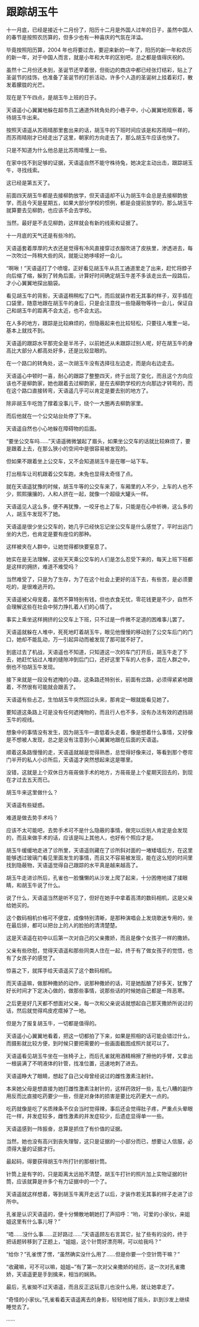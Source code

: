 # 跟踪胡玉牛

十一月底，已经是接近十二月份了，阳历十二月是外国人过年的日子，虽然中国人的春节是按照农历算的，但多少也有一种喜庆的气氛在洋溢。

毕竟按照阳历算，2004 年也将要过去，要迎来新的一年了，阳历的新一年和农历的新一年，对于中国人而言，就是小年和大年的区别吧，总之都是值得庆祝的。

虽然十二月份还未到，圣诞节还早着很，但街边的商店中都已经张灯结彩，贴上了圣诞节的挂饰，也准备了圣诞节的打折活动，许多个人造的圣诞树上挂着彩灯，散发着朦胧的光芒。

现在是下午四点，是胡玉牛上班的日子。

天语遥小心翼翼地躲在超市员工通道外转角处的小巷子中，小心翼翼地观察着，等待胡玉牛出来。

按照天语遥从苏雨晴那里套出来的话，胡玉牛的下班时间应该是和苏雨晴一样的，而苏雨晴刚才已经走出了这里，朝家的方向走去了，那么胡玉牛应该也快了。

只是不知道为什么他总是比苏雨晴慢上一些。

在家中找不到足够的证据，天语遥自然不能守株待兔，她决定主动出击，跟踪胡玉牛，寻找线索。

这已经是第五天了。

前面四天胡玉牛都是去接柳韵放学，但天语遥却不认为胡玉牛会总是去接柳韵放学，而且今天是星期五，如果大部分学校的惯例，都是会提前放学的，那么胡玉牛就算要去见柳韵，也应该不会去学校。

当然，最好是不去见柳韵，这样就会有新的线索和证据了。

十一月底的天气还是有些冷的。

天语遥套着厚厚的大衣还是觉得有冷风直接穿过衣服吹进了皮肤里，渗透进去，每一次吹过一阵稍大些的风，就能让她哆嗦好一会儿。

“啊啾！”天语遥打了个喷嚏，正好看见胡玉牛从员工通道里走了出来，赶忙将脖子向后缩了缩，躲到了转角后面，计算好时间确定胡玉牛差不多该走出去一段路后，才小心翼翼地探出脑袋。

看见胡玉牛的背影，天语遥稍稍松了口气，而后就装作若无其事的样子，双手插在口袋里，随意地跟在胡玉牛的身后，只是会注意找一些隐蔽物等待一会儿，保证自己和胡玉牛的距离不会太近，也不会太远。

在人多的地方，跟踪是比较麻烦的，但隐蔽起来也比较轻松，只要往人堆里一站，基本上就找不到。

天语遥的跟踪水平那完全是半吊子，以前她还从未跟踪过别人呢，好在胡玉牛的身高比大部分人都高处好多，还是比较显眼的。

在一个路口的转角处，这一次胡玉牛没有选择往左边走，而是向右边走去。

天语遥心中顿时一喜，耐心的跟踪了整整四天，终于出现了变化，而且这个方向应该也不是柳韵家，她也跟着去过柳韵家，是在去柳韵学校的方向那边才转弯的，而在这个路口直接转弯，天语遥几乎可以肯定是要去别的地方了。

除非胡玉牛吃饱了撑着没事儿干，绕个一大圈再去柳韵家里。

而后他就在一个公交站台处停了下来。

天语遥自然也小心地躲在障碍物的后面。

“要坐公交车吗……”天语遥微微皱起了眉头，如果坐公交车的话就比较麻烦了，要是跟着上去，在那么狭小的空间中是很容易被发现的。

但如果不跟着坐上公交车，又不会知道胡玉牛是在哪一站下车。

打出租车让司机跟着公交车跑，未免也显得太奇怪了点。

就在天语遥犹豫的时候，胡玉牛等的公交车来了，车厢里的人不少，上车的人也不少，熙熙攘攘的，人和人挤在一起，就像一个超级大罐头一样。

天语遥见人这么多，便不再犹豫，一咬牙也上了车，只能是在心中祈祷，这么多的人，胡玉牛发现不了她。

天语遥是很少坐公交车的，她几乎已经快忘记坐公交车是什么感觉了，平时出远门坐的大巴，也肯定是要有座位的那种。

这样被夹在人群中，让她觉得都快要窒息了。

她实在是无法理解，这些天天乘公交车的人们是怎么忍受下来的，每天上班下班都是这样的拥挤，难道不难受吗？

当然难受了，只是为了生存，为了在这个社会上更好的活下去，有些苦，是必须要吃的，是很难逃开的。

天语遥被父母宠着，虽然不算特别有钱，但也衣食无忧，零花钱更是不少，自然不会理解这些在社会中努力挣扎着人们的心情了。

事实上乘坐这样拥挤的公交车上下班，只不过是一件微不足道的困难事儿罢了。

天语遥就躲在人堆中，死死地盯着胡玉牛，眼见他慢慢的移动到了公交车后门的门口，她却不能乱动，万一引起异动而被发现了那可就不好了。

到底过去了机战，天语遥也不知道，只知道这一次的车门打开后，胡玉牛走了下去，她赶忙钻过人堆的缝隙冲到后门口，还好这里下车的人也多，混在人群之中，倒也不怕胡玉牛发现。

接下来就是一段没有遮掩的小路，这条路还特别长，前面有岔路，必须得紧紧地跟着，不然很有可能就会跟丢了。

天语遥有些忐忑，生怕胡玉牛突然回过头来，那肯定一眼就能看见她了。

要知道这条路上可是没有任何遮掩物的，而且行人也不多，没有办法有效的遮挡胡玉牛的视线。

想象中的事情没有发生，因为胡玉牛一直低着头走着，像是想着什么事情，又好像是不想被人发现，总之是没有注意到小心翼翼地跟在后面的天语遥。

顺着这条路慢慢的走，天语遥就越是觉得熟悉，总觉得好像来过，等看到那个卷帘门半开的私人小诊所后，天语遥才突然想起来这是哪里。

没错，这就是上个双休日方莜莜做手术的地方，方莜莜是上个星期天回去的，到现在才过去五天而已。

胡玉牛来这里做什么？

天语遥有些疑惑。

难道是做去势手术吗？

应该不太可能吧，去势手术可不是什么隐蔽的事情，做完以后别人肯定是会发现的，而且来做手术的话，应该是叫上其他人，也好有个照应才是。

胡玉牛缓缓地走进了诊所里，天语遥则藏在了诊所斜对面的一堵矮墙后方，在这里能够透过玻璃门看见里面发生的事情，而且又不容易被发现，能在这么短的时间里找到隐蔽物，天语遥觉得自己跟踪的水平真是越来越高了。

胡玉牛走进诊所后，孔雀也一脸慵懒的从沙发上爬了起来，十分困倦地揉了揉眼睛，和胡玉牛说了什么。

说了什么，天语遥当然是听不见了，但好在她手中拿着高清的数码相机，这是父亲给她买的。

这个数码相机价格可不便宜，成像特别清晰，是那种演唱会上发烧歌迷专用的，坐在最后排，都可以把台上的人的脸拍的清清楚楚。

这是天语遥在初中以后第一次对自己的父亲撒娇，而且是像个女孩子一样的撒娇。

父亲有些欣慰，觉得天语遥和那些同类人住在一起，终于有了做女孩子的觉悟，也有了女孩子的感觉了。

惊喜之下，就挥手给天语遥买了这个数码相机。

而天语遥嘛，做那种撒娇的动作，说那种撒娇的话，可是她酝酿了好多天，犹豫了好长时间才下定决心做的，做那些事情，说那些话的时候她自己都是一阵恶寒。

之后更是好几天都不想面对父亲，每一次和父亲说话就想起自己那天撒娇所说过的话，然后就觉得鸡皮疙瘩掉了一地。

但是为了报复胡玉牛，一切都是值得的。

天语遥小心翼翼地看着，把这一切都拍了下来，如果是照相的话可能会错过什么，而摄影就比较方便，到时候只要把需要的一些画面截图成照片就可以了。

天语遥看见胡玉牛坐在一张椅子上，而后孔雀就用酒精棉擦了擦他的手臂，又拿出一根装满了不明液体的针管，找准位置，迅速地刺了进去。

天语遥睁大了眼睛，想起了自己父母曾经说过的雌性激素注射针。

本来她父母是想直接为她打雌性激素注射针的，这样药效好一些，乱七八糟的副作用反而比直接吃药要少一些，但是对身体的损害是要比吃药更大一点的。

吃药就像是吃了劣质辣条不仅会当时觉得辣，事后还会觉得肚子疼，严重点头晕眼花一样，并发症较多，雌性激素的并发症较少，后遗症显得单一一些。

天语遥感到一阵振奋，总算是抓住了有价值的证据。

当然，她也没有高兴到丧失理智，这只是证据的一小部分而已，想要让人信服，必须得大量的证据才行。

最起码，得要获得胡玉牛所打针的那根针筒。

针筒上是有字的，只是距离太远拍不清楚，胡玉牛打针的照片加上实物证据的针筒，应该就算是许多个有力证据中的一个了。

天语遥就这样想着，等到胡玉牛离开走远了以后，才装作若无其事的样子走进了诊所中。

孔雀是认识天语遥的，便十分懒散地朝她打了声招呼：“哟，可爱的小家伙，来姐姐这里有什么事儿呀？”

“唔……没什么事……正好路过……”天语遥顾左右言其它，扯了些有的没的，终于把话题转移到了正题上，“姐姐，这个针筒好漂亮啊，可以给我吗？”

“给你？”孔雀愣了愣，“虽然确实没什么用了……但是你要一个空针筒干嘛？”

“收藏嘛，可不可以嘛，姐姐~”有了第一次对父亲撒娇的经历，这一次对孔雀撒娇，天语遥更是手到擒来，相当的娴熟。

最后，孔雀拗不过天语遥，而且反正这玩意儿也没什么用，就让她拿走了。

“奇怪的小家伙。”孔雀看着天语遥离去的身影，轻轻地摇了摇头，趴到沙发上继续睡觉去了。

……
